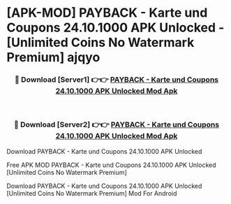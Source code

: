 # [APK-MOD] PAYBACK - Karte und Coupons 24.10.1000 APK Unlocked - [Unlimited Coins No Watermark Premium] ajqyo



<div align="center">
<h3>🔴 Download [Server1] 👉👉 <a href="https://momento.my/?title=PAYBACK_-_Karte_und_Coupons_24.10.1000_APK_Unlocked">PAYBACK - Karte und Coupons 24.10.1000 APK Unlocked Mod Apk</a></h3><br>

<h3>🔴 Download [Server2] 👉👉 <a href="https://momento.my/?title=PAYBACK_-_Karte_und_Coupons_24.10.1000_APK_Unlocked">PAYBACK - Karte und Coupons 24.10.1000 APK Unlocked Mod Apk</a></h3>
</div>



Download PAYBACK - Karte und Coupons 24.10.1000 APK Unlocked 

Free APK MOD PAYBACK - Karte und Coupons 24.10.1000 APK Unlocked [Unlimited Coins No Watermark Premium]

Download PAYBACK - Karte und Coupons 24.10.1000 APK Unlocked [Unlimited Coins No Watermark Premium] Mod For Android
